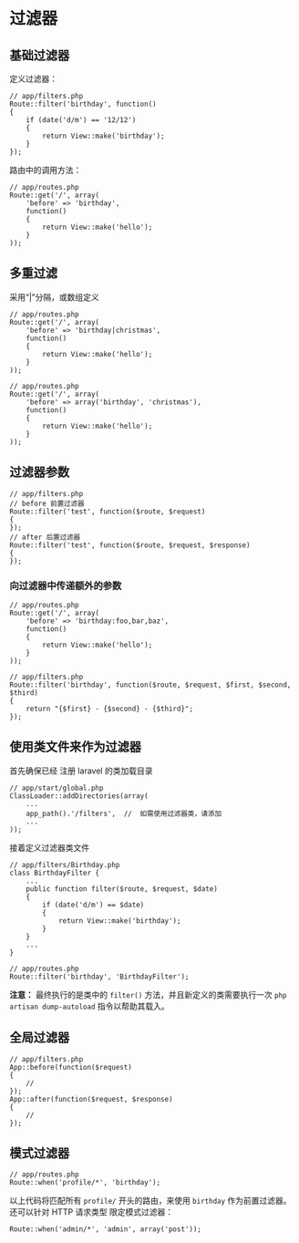 # 过滤器

## 基础过滤器

定义过滤器：

    // app/filters.php
    Route::filter('birthday', function()
    {
        if (date('d/m') == '12/12')
        {
            return View::make('birthday');
        }
    });

路由中的调用方法：

    // app/routes.php
    Route::get('/', array(
        'before' => 'birthday',
        function()
        {
            return View::make('hello');
        }
    ));

## 多重过滤

采用“|”分隔，或数组定义

    // app/routes.php
    Route::get('/', array(
        'before' => 'birthday|christmas',
        function()
        {
            return View::make('hello');
        }
    ));

    // app/routes.php
    Route::get('/', array(
        'before' => array('birthday', 'christmas'),
        function()
        {
            return View::make('hello');
        }
    ));

## 过滤器参数

    // app/filters.php
    // before 前置过滤器
    Route::filter('test', function($route, $request)
    {
    });
    // after 后置过滤器
    Route::filter('test', function($route, $request, $response)
    {
    });

### 向过滤器中传递额外的参数

    // app/routes.php
    Route::get('/', array(
        'before' => 'birthday:foo,bar,baz',
        function()
        {
            return View::make('hello');
        }
    ));

    // app/filters.php
    Route::filter('birthday', function($route, $request, $first, $second, $third)
    {
        return "{$first} - {$second} - {$third}";
    });

## 使用类文件来作为过滤器

首先确保已经 注册 laravel 的类加载目录

    // app/start/global.php
    ClassLoader::addDirectories(array(
        ...
        app_path().'/filters',  //  如需使用过滤器类，请添加
        ...
    ));

接着定义过滤器类文件

    // app/filters/Birthday.php
    class BirthdayFilter {
        ...
        public function filter($route, $request, $date)
        {
            if (date('d/m') == $date)
            {
                return View::make('birthday');
            }
        }
        ...
    }

    // app/routes.php
    Route::filter('birthday', 'BirthdayFilter');

**注意：** 最终执行的是类中的 `filter()` 方法，并且新定义的类需要执行一次 `php artisan dump-autoload` 指令以帮助其载入。

## 全局过滤器

    // app/filters.php
    App::before(function($request)
    {
        //
    });
    App::after(function($request, $response)
    {
        //
    });

## 模式过滤器

    // app/routes.php
    Route::when('profile/*', 'birthday');

以上代码将匹配所有 `profile/` 开头的路由，来使用 `birthday` 作为前置过滤器。  
还可以针对 HTTP 请求类型 限定模式过滤器：

    Route::when('admin/*', 'admin', array('post'));

